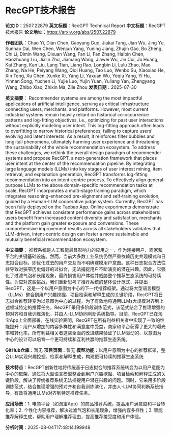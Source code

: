 # RecGPT技术报告

**论文ID**：2507.22879
**英文标题**：RecGPT Technical Report
**中文标题**：RecGPT技术报告
**论文地址**：https://arxiv.org/abs/2507.22879

**作者团队**：Chao Yi, Dian Chen, Gaoyang Guo, Jiakai Tang, Jian Wu, Jing Yu, Sunhao Dai, Wen Chen, Wenjun Yang, Yuning Jiang, Zhujin Gao, Bo Zheng, Chi Li, Dimin Wang, Dixuan Wang, Fan Li, Fan Zhang, Haibin Chen, Haozhuang Liu, Jialin Zhu, Jiamang Wang, Jiawei Wu, Jin Cui, Ju Huang, Kai Zhang, Kan Liu, Lang Tian, Liang Rao, Longbin Li, Lulu Zhao, Mao Zhang, Na He, Peiyang Wang, Qiqi Huang, Tao Luo, Wenbo Su, Xiaoxiao He, Xin Tong, Xu Chen, Xunke Xi, Yang Li, Yaxuan Wu, Yeqiu Yang, Yi Hu, Yinnan Song, Yuchen Li, Yujie Luo, Yujin Yuan, Yuliang Yan, Zhengyang Wang, Zhibo Xiao, Zhixin Ma, Zile Zhou
**发表日期**：2025-07-30

**英文摘要**：
Recommender systems are among the most impactful applications of artificial intelligence, serving as critical infrastructure connecting users, merchants, and platforms. However, most current industrial systems remain heavily reliant on historical co-occurrence patterns and log-fitting objectives, i.e., optimizing for past user interactions without explicitly modeling user intent. This log-fitting approach often leads to overfitting to narrow historical preferences, failing to capture users' evolving and latent interests. As a result, it reinforces filter bubbles and long-tail phenomena, ultimately harming user experience and threatening the sustainability of the whole recommendation ecosystem.
  To address these challenges, we rethink the overall design paradigm of recommender systems and propose RecGPT, a next-generation framework that places user intent at the center of the recommendation pipeline. By integrating large language models (LLMs) into key stages of user interest mining, item retrieval, and explanation generation, RecGPT transforms log-fitting recommendation into an intent-centric process. To effectively align general-purpose LLMs to the above domain-specific recommendation tasks at scale, RecGPT incorporates a multi-stage training paradigm, which integrates reasoning-enhanced pre-alignment and self-training evolution, guided by a Human-LLM cooperative judge system. Currently, RecGPT has been fully deployed on the Taobao App. Online experiments demonstrate that RecGPT achieves consistent performance gains across stakeholders: users benefit from increased content diversity and satisfaction, merchants and the platform gain greater exposure and conversions. These comprehensive improvement results across all stakeholders validates that LLM-driven, intent-centric design can foster a more sustainable and mutually beneficial recommendation ecosystem.

**中文摘要**：
推荐系统是人工智能最具影响力的应用之一，作为连接用户、商家和平台的关键基础设施。然而，当前大多数工业系统仍然严重依赖历史共现模式和日志拟合目标，即优化过去的用户交互而不明确建模用户意图。这种日志拟合方法往往导致对狭窄历史偏好的过拟合，无法捕捉用户不断演变的潜在兴趣。因此，它强化了过滤气泡和长尾现象，最终损害用户体验并威胁整个推荐生态系统的可持续性。为应对这些挑战，我们重新思考了推荐系统的整体设计范式，并提出RecGPT，这是一个以用户意图为中心的下一代推荐框架。通过将大型语言模型（LLMs）整合到用户兴趣挖掘、项目检索和解释生成的关键阶段，RecGPT将日志拟合推荐转变为以意图为中心的过程。为了有效地将通用LLMs大规模对齐到上述领域特定的推荐任务，RecGPT采用多阶段训练范式，该范式结合了推理增强的预对齐和自我训练演化，并由人-LLM协同判断系统指导。目前，RecGPT已在淘宝App上全面部署。在线实验表明，RecGPT在所有利益相关者中实现了一致的性能提升：用户从增加的内容多样性和满意度中受益，商家和平台获得了更大的曝光率和转化率。所有利益相关者这些全面的改进结果验证了LLM驱动的、以意图为中心的设计可以培育一个更可持续和互利共赢的推荐生态系统。

**GitHub仓库**：暂无
**项目页面**：暂无
**模型功能**：以用户意图为中心的推荐框架，整合LLM实现兴趣挖掘、检索和解释生成，构建更可持续的推荐生态系统

**技术特点**：RecGPT创新性地将传统基于日志拟合的推荐系统转变为以用户意图为中心的框架，通过将大型语言模型整合到用户兴趣挖掘、项目检索和解释生成的关键阶段，解决了传统推荐系统无法捕捉用户潜在兴趣的问题。同时，它采用多阶段训练范式，结合推理增强的预对齐和自我训练演化，并由人-LLM协同判断系统指导，有效将通用LLMs对齐到特定推荐任务。

**应用场景**：1. 电商平台（如淘宝App）的商品推荐系统，提高用户满意度和平台转化率；2. 个性化内容推荐，解决过滤气泡和长尾现象，增强内容多样性；3. 智能推荐解释生成，帮助用户理解推荐理由，提高推荐接受度和用户体验。

**分析时间**：2025-08-04T17:48:14.199948